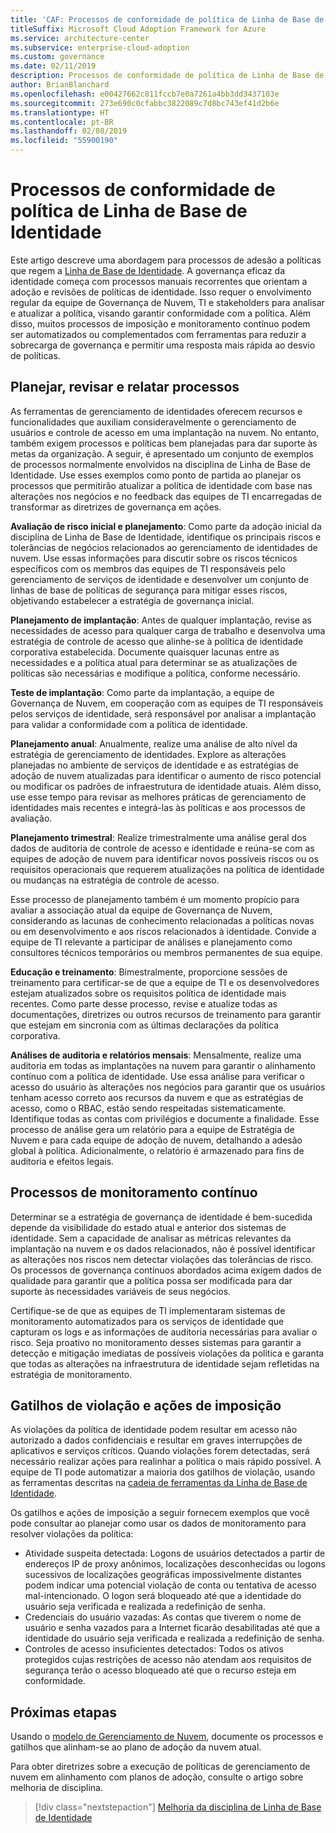 ```yaml
---
title: 'CAF: Processos de conformidade de política de Linha de Base de Identidade'
titleSuffix: Microsoft Cloud Adoption Framework for Azure
ms.service: architecture-center
ms.subservice: enterprise-cloud-adoption
ms.custom: governance
ms.date: 02/11/2019
description: Processos de conformidade de política de Linha de Base de Identidade
author: BrianBlanchard
ms.openlocfilehash: e00427662c811fccb7e0a7261a4bb3dd3437103e
ms.sourcegitcommit: 273e690c0cfabbc3822089c7d8bc743ef41d2b6e
ms.translationtype: HT
ms.contentlocale: pt-BR
ms.lasthandoff: 02/08/2019
ms.locfileid: "55900190"
---
```

# <a name="identity-baseline-policy-compliance-processes"></a>Processos de conformidade de política de Linha de Base de Identidade

Este artigo descreve uma abordagem para processos de adesão a políticas que regem a [Linha de Base de Identidade](./overview.md). A governança eficaz da identidade começa com processos manuais recorrentes que orientam a adoção e revisões de políticas de identidade. Isso requer o envolvimento regular da equipe de Governança de Nuvem, TI e stakeholders para analisar e atualizar a política, visando garantir conformidade com a política. Além disso, muitos processos de imposição e monitoramento contínuo podem ser automatizados ou complementados com ferramentas para reduzir a sobrecarga de governança e permitir uma resposta mais rápida ao desvio de políticas.

## <a name="planning-review-and-reporting-processes"></a>Planejar, revisar e relatar processos

As ferramentas de gerenciamento de identidades oferecem recursos e funcionalidades que auxiliam consideravelmente o gerenciamento de usuários e controle de acesso em uma implantação na nuvem. No entanto, também exigem processos e políticas bem planejadas para dar suporte às metas da organização. A seguir, é apresentado um conjunto de exemplos de processos normalmente envolvidos na disciplina de Linha de Base de Identidade. Use esses exemplos como ponto de partida ao planejar os processos que permitirão atualizar a política de identidade com base nas alterações nos negócios e no feedback das equipes de TI encarregadas de transformar as diretrizes de governança em ações.

**Avaliação de risco inicial e planejamento**: Como parte da adoção inicial da disciplina de Linha de Base de Identidade, identifique os principais riscos e tolerâncias de negócios relacionados ao gerenciamento de identidades de nuvem. Use essas informações para discutir sobre os riscos técnicos específicos com os membros das equipes de TI responsáveis pelo gerenciamento de serviços de identidade e desenvolver um conjunto de linhas de base de políticas de segurança para mitigar esses riscos, objetivando estabelecer a estratégia de governança inicial.

**Planejamento de implantação**: Antes de qualquer implantação, revise as necessidades de acesso para qualquer carga de trabalho e desenvolva uma estratégia de controle de acesso que alinhe-se à política de identidade corporativa estabelecida. Documente quaisquer lacunas entre as necessidades e a política atual para determinar se as atualizações de políticas são necessárias e modifique a política, conforme necessário.

**Teste de implantação**: Como parte da implantação, a equipe de Governança de Nuvem, em cooperação com as equipes de TI responsáveis pelos serviços de identidade, será responsável por analisar a implantação para validar a conformidade com a política de identidade.

**Planejamento anual**: Anualmente, realize uma análise de alto nível da estratégia de gerenciamento de identidades. Explore as alterações planejadas no ambiente de serviços de identidade e as estratégias de adoção de nuvem atualizadas para identificar o aumento de risco potencial ou modificar os padrões de infraestrutura de identidade atuais. Além disso, use esse tempo para revisar as melhores práticas de gerenciamento de identidades mais recentes e integrá-las às políticas e aos processos de avaliação.

**Planejamento trimestral**: Realize trimestralmente uma análise geral dos dados de auditoria de controle de acesso e identidade e reúna-se com as equipes de adoção de nuvem para identificar novos possíveis riscos ou os requisitos operacionais que requerem atualizações na política de identidade ou mudanças na estratégia de controle de acesso.

Esse processo de planejamento também é um momento propício para avaliar a associação atual da equipe de Governança de Nuvem, considerando as lacunas de conhecimento relacionadas a políticas novas ou em desenvolvimento e aos riscos relacionados à identidade. Convide a equipe de TI relevante a participar de análises e planejamento como consultores técnicos temporários ou membros permanentes de sua equipe.  

**Educação e treinamento**: Bimestralmente, proporcione sessões de treinamento para certificar-se de que a equipe de TI e os desenvolvedores estejam atualizados sobre os requisitos política de identidade mais recentes. Como parte desse processo, revise e atualize todas as documentações, diretrizes ou outros recursos de treinamento para garantir que estejam em sincronia com as últimas declarações da política corporativa.

**Análises de auditoria e relatórios mensais**: Mensalmente, realize uma auditoria em todas as implantações na nuvem para garantir o alinhamento contínuo com a política de identidade. Use essa análise para verificar o acesso do usuário às alterações nos negócios para garantir que os usuários tenham acesso correto aos recursos da nuvem e que as estratégias de acesso, como o RBAC, estão sendo respeitadas sistematicamente. Identifique todas as contas com privilégios e documente a finalidade. Esse processo de análise gera um relatório para a equipe de Estratégia de Nuvem e para cada equipe de adoção de nuvem, detalhando a adesão global à política. Adicionalmente, o relatório é armazenado para fins de auditoria e efeitos legais.

## <a name="ongoing-monitoring-processes"></a>Processos de monitoramento contínuo

Determinar se a estratégia de governança de identidade é bem-sucedida depende da visibilidade do estado atual e anterior dos sistemas de identidade. Sem a capacidade de analisar as métricas relevantes da implantação na nuvem e os dados relacionados, não é possível identificar as alterações nos riscos nem detectar violações das tolerâncias de risco. Os processos de governança contínuos abordados acima exigem dados de qualidade para garantir que a política possa ser modificada para dar suporte às necessidades variáveis de seus negócios.

Certifique-se de que as equipes de TI implementaram sistemas de monitoramento automatizados para os serviços de identidade que capturam os logs e as informações de auditoria necessárias para avaliar o risco. Seja proativo no monitoramento desses sistemas para garantir a detecção e mitigação imediatas de possíveis violações da política e garanta que todas as alterações na infraestrutura de identidade sejam refletidas na estratégia de monitoramento.

## <a name="violation-triggers-and-enforcement-actions"></a>Gatilhos de violação e ações de imposição

As violações da política de identidade podem resultar em acesso não autorizado a dados confidenciais e resultar em graves interrupções de aplicativos e serviços críticos. Quando violações forem detectadas, será necessário realizar ações para realinhar a política o mais rápido possível. A equipe de TI pode automatizar a maioria dos gatilhos de violação, usando as ferramentas descritas na [cadeia de ferramentas da Linha de Base de Identidade](toolchain.md).

Os gatilhos e ações de imposição a seguir fornecem exemplos que você pode consultar ao planejar como usar os dados de monitoramento para resolver violações da política:

- Atividade suspeita detectada: Logons de usuários detectados a partir de endereços IP de proxy anônimos, localizações desconhecidas ou logons sucessivos de localizações geográficas impossivelmente distantes podem indicar uma potencial violação de conta ou tentativa de acesso mal-intencionado. O logon será bloqueado até que a identidade do usuário seja verificada e realizada a redefinição de senha.
- Credenciais do usuário vazadas: As contas que tiverem o nome de usuário e senha vazados para a Internet ficarão desabilitadas até que a identidade do usuário seja verificada e realizada a redefinição de senha.
- Controles de acesso insuficientes detectados: Todos os ativos protegidos cujas restrições de acesso não atendam aos requisitos de segurança terão o acesso bloqueado até que o recurso esteja em conformidade.

## <a name="next-steps"></a>Próximas etapas

Usando o [modelo de Gerenciamento de Nuvem](./template.md), documente os processos e gatilhos que alinham-se ao plano de adoção da nuvem atual.

Para obter diretrizes sobre a execução de políticas de gerenciamento de nuvem em alinhamento com planos de adoção, consulte o artigo sobre melhoria de disciplina.

> [!div class="nextstepaction"]
> [Melhoria da disciplina de Linha de Base de Identidade](./discipline-improvement.md)
